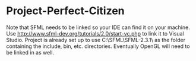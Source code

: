# Project-Perfect-Citizen
Note that SFML needs to be linked so your IDE can find it on your machine. Use http://www.sfml-dev.org/tutorials/2.0/start-vc.php to link it to Visual Studio. Project is already set up to use C:\SFML\SFML-2.3.1\ as the folder containing the include, bin, etc. directories. Eventually OpenGL will need to be linked in as well.
